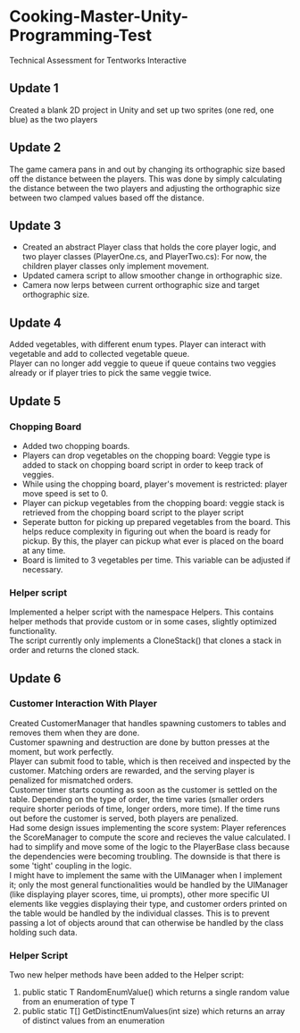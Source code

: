 # Cooking-Master-Unity-Programming-Test
Technical Assessment for Tentworks Interactive


## Update 1
Created a blank 2D project in Unity and set up two sprites (one red, one blue) as the two players

## Update 2
The game camera pans in and out by changing its orthographic size based off the distance between the players.
This was done by simply calculating the distance between the two players and adjusting the orthographic size
between two clamped values based off the distance.

## Update 3
<ul>
  <li>Created an abstract Player class that holds the core player logic, and two player classes (PlayerOne.cs, and PlayerTwo.cs):
For now, the children player classes only implement movement.
  <li>Updated camera script to allow smoother change in orthographic size.
  <li>Camera now lerps between current orthographic size and target orthographic size.
</ul>

## Update 4
Added vegetables, with different enum types. Player can interact with vegetable and add to collected vegetable queue.
<br>Player can no longer add veggie to queue if queue contains two veggies already or if player tries to pick the same veggie twice.

## Update 5
### Chopping Board
<ul>
  <li>Added two chopping boards.
  <li>Players can drop vegetables on the chopping board: Veggie type is added to stack on chopping board script in order to keep track of veggies.
  <li>While using the chopping board, player's movement is restricted: player move speed is set to 0.
  <li>Player can pickup vegetables from the chopping board: veggie stack is retrieved from the chopping board script to the player script
  <li>Seperate button for picking up prepared vegetables from the board. This helps reduce complexity in figuring out when the board is ready for pickup. By this, the player can pickup what ever is placed on the board at any time.
  <li>Board is limited to 3 vegetables per time. This variable can be adjusted if necessary.
</ul>

### Helper script
Implemented a helper script with the namespace Helpers. This contains helper methods that provide custom or in some cases, slightly optimized functionality.
<br>The script currently only implements a CloneStack() that clones a stack in order and returns the cloned stack.

## Update 6
### Customer Interaction With Player
Created CustomerManager that handles spawning customers to tables and removes them when they are done.
<br>Customer spawning and destruction are done by button presses at the moment, but work perfectly.
<br>Player can submit food to table, which is then received and inspected by the customer. Matching orders are rewarded, and the serving player is penalized for mismatched orders.
<br>Customer timer starts counting as soon as the customer is settled on the table. Depending on the type of order, the time varies (smaller orders require shorter periods of time, longer orders, more time).
If the time runs out before the customer is served, both players are penalized.
<br>Had some design issues implementing the score system: Player references the ScoreManager to compute the score and recieves the value calculated. I had to simplify and move some of the logic to the PlayerBase class because the dependencies were becoming troubling. The downside is that there is some 'tight' coupling in the logic.
<br>I might have to implement the same with the UIManager when I implement it; only the most general functionalities would be handled by the UIManager (like displaying player scores, time, ui prompts), other more specific UI elements like veggies displaying their type, and customer orders printed on the table would be handled by the individual classes. This is to prevent passing a lot of objects around that can otherwise be handled by the class holding such data.

### Helper Script
Two new helper methods have been added to the Helper script:
<ol>
  <li>public static T RandomEnumValue<T>() which returns a single random value from an enumeration of type T
  <li>public static T[] GetDistinctEnumValues<T>(int size) which returns an array of distinct values from an enumeration
</ol>

